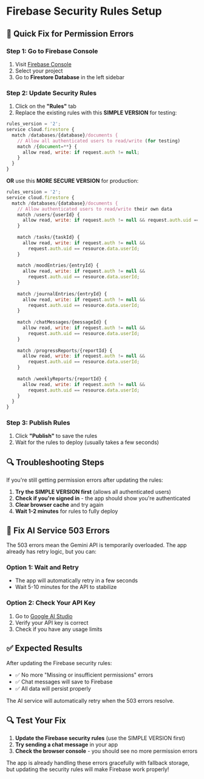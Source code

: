 # Firebase Security Rules Setup

## 🔧 Quick Fix for Permission Errors

### Step 1: Go to Firebase Console
1. Visit [Firebase Console](https://console.firebase.google.com/)
2. Select your project
3. Go to **Firestore Database** in the left sidebar

### Step 2: Update Security Rules
1. Click on the **"Rules"** tab
2. Replace the existing rules with this **SIMPLE VERSION** for testing:

```javascript
rules_version = '2';
service cloud.firestore {
  match /databases/{database}/documents {
    // Allow all authenticated users to read/write (for testing)
    match /{document=**} {
      allow read, write: if request.auth != null;
    }
  }
}
```

**OR** use this **MORE SECURE VERSION** for production:

```javascript
rules_version = '2';
service cloud.firestore {
  match /databases/{database}/documents {
    // Allow authenticated users to read/write their own data
    match /users/{userId} {
      allow read, write: if request.auth != null && request.auth.uid == userId;
    }
    
    match /tasks/{taskId} {
      allow read, write: if request.auth != null && 
        request.auth.uid == resource.data.userId;
    }
    
    match /moodEntries/{entryId} {
      allow read, write: if request.auth != null && 
        request.auth.uid == resource.data.userId;
    }
    
    match /journalEntries/{entryId} {
      allow read, write: if request.auth != null && 
        request.auth.uid == resource.data.userId;
    }
    
    match /chatMessages/{messageId} {
      allow read, write: if request.auth != null && 
        request.auth.uid == resource.data.userId;
    }
    
    match /progressReports/{reportId} {
      allow read, write: if request.auth != null && 
        request.auth.uid == resource.data.userId;
    }
    
    match /weeklyReports/{reportId} {
      allow read, write: if request.auth != null && 
        request.auth.uid == resource.data.userId;
    }
  }
}
```

### Step 3: Publish Rules
1. Click **"Publish"** to save the rules
2. Wait for the rules to deploy (usually takes a few seconds)

## 🔍 **Troubleshooting Steps**

If you're still getting permission errors after updating the rules:

1. **Try the SIMPLE VERSION first** (allows all authenticated users)
2. **Check if you're signed in** - the app should show you're authenticated
3. **Clear browser cache** and try again
4. **Wait 1-2 minutes** for rules to fully deploy

## 🤖 **Fix AI Service 503 Errors**

The 503 errors mean the Gemini API is temporarily overloaded. The app already has retry logic, but you can:

### Option 1: Wait and Retry
- The app will automatically retry in a few seconds
- Wait 5-10 minutes for the API to stabilize

### Option 2: Check Your API Key
1. Go to [Google AI Studio](https://makersuite.google.com/app/apikey)
2. Verify your API key is correct
3. Check if you have any usage limits

## ✅ **Expected Results**

After updating the Firebase security rules:
- ✅ No more "Missing or insufficient permissions" errors
- ✅ Chat messages will save to Firebase
- ✅ All data will persist properly

The AI service will automatically retry when the 503 errors resolve.

## 🔍 **Test Your Fix**

1. **Update the Firebase security rules** (use the SIMPLE VERSION first)
2. **Try sending a chat message** in your app
3. **Check the browser console** - you should see no more permission errors

The app is already handling these errors gracefully with fallback storage, but updating the security rules will make Firebase work properly! 